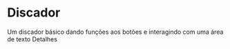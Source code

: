 # Discador
Um discador básico dando funções aos botões e interagindo com uma área de texto
Detalhes
